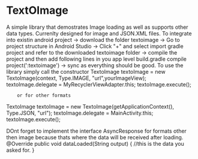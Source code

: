 # TextOImage
A simple library that demostrates Image loading as well as supports other data types. 
Currenlty designed for image and JSON.XML files.
To integrate into existin android project
-> download the folder textoimage
-> Go to project structure in Android Studio
-> Click "+" and select import gradle project and refer to the downloaded textoimage folder
-> compile the project and then add following lines in you app level build.gradle
    compile project(':textoimage')
-> sync as everything should be good.
To use the library simply call the constructor
 TextoImage textoImage = new TextoImage(context, Type.IMAGE, "url",yourImageView);
        textoImage.delegate = MyRecyclerViewAdapter.this;
        textoImage.execute();
        
        or for other formats
        
  TextoImage textoImage = new TextoImage(getApplicationContext(), Type.JSON, "url");
                textoImage.delegate = MainActivity.this;
                textoImage.execute();

DOnt forget to implement the interface AsyncResponse  for formats other then image because thats where the data will be received after loading.
@Override
    public void dataLoaded(String output) {
       //this is the data you asked for.
    }
